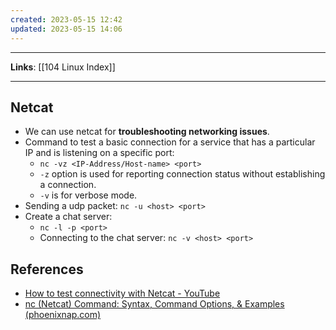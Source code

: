 ```yaml
---
created: 2023-05-15 12:42
updated: 2023-05-15 14:06
---
```

---
**Links**: [[104 Linux Index]]

---
## Netcat
- We can use netcat for **troubleshooting networking issues**.
- Command to test a basic connection for a service that has a particular IP and is listening on a specific port:
	- `nc -vz <IP-Address/Host-name> <port>`
	- `-z` option is used for reporting connection status without establishing a connection.
	- `-v` is for verbose mode.
- Sending a udp packet: `nc -u <host> <port>`
- Create a chat server:
	- `nc -l -p <port>`
	- Connecting to the chat server: `nc -v <host> <port>`

## References
- [How to test connectivity with Netcat - YouTube](https://www.youtube.com/watch?v=W2-phl3tY3o)
- [nc (Netcat) Command: Syntax, Command Options, & Examples (phoenixnap.com)](https://phoenixnap.com/kb/nc-command)